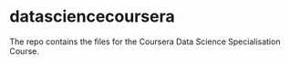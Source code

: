 datasciencecoursera
===================

The repo contains the files for the Coursera Data Science Specialisation Course.
